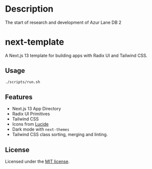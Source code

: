 # Description

The start of research and development of Azur Lane DB 2

# next-template

A Next.js 13 template for building apps with Radix UI and Tailwind CSS.

## Usage

```bash
./scripts/run.sh
```

## Features

- Next.js 13 App Directory
- Radix UI Primitives
- Tailwind CSS
- Icons from [Lucide](https://lucide.dev)
- Dark mode with `next-themes`
- Tailwind CSS class sorting, merging and linting.

## License

Licensed under the [MIT license](https://github.com/shadcn/ui/blob/main/LICENSE.md).

